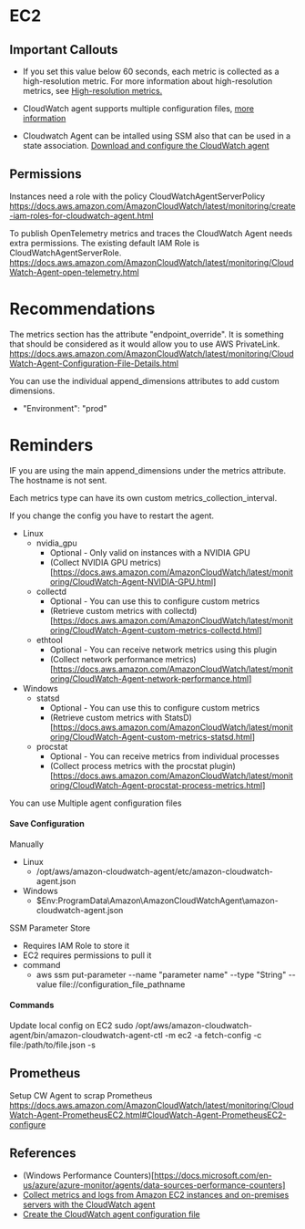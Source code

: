 # EC2 

## Important Callouts

* If you set this value below 60 seconds, each metric is collected as a high-resolution metric. For more information about high-resolution metrics, see [High-resolution metrics.](https://docs.aws.amazon.com/AmazonCloudWatch/latest/monitoring/publishingMetrics.html#high-resolution-metrics)

* CloudWatch agent supports multiple configuration files, [more information](https://docs.aws.amazon.com/AmazonCloudWatch/latest/monitoring/CloudWatch-Agent-common-scenarios.html#CloudWatch-Agent-multiple-config-files)

* Cloudwatch Agent can be intalled using SSM also that can be used in a state association. [Download and configure the CloudWatch agent
](https://docs.aws.amazon.com/AmazonCloudWatch/latest/monitoring/download-CloudWatch-Agent-on-EC2-Instance-SSM-first.html)

## Permissions

Instances need a role with the policy CloudWatchAgentServerPolicy 
https://docs.aws.amazon.com/AmazonCloudWatch/latest/monitoring/create-iam-roles-for-cloudwatch-agent.html

To publish OpenTelemetry metrics and traces the CloudWatch Agent needs extra permissions. The existing default IAM Role is CloudWatchAgentServerRole. 
https://docs.aws.amazon.com/AmazonCloudWatch/latest/monitoring/CloudWatch-Agent-open-telemetry.html

# Recommendations 

The metrics section has the attribute "endpoint_override". It is something that should be considered as it would allow you to use AWS PrivateLink. 
https://docs.aws.amazon.com/AmazonCloudWatch/latest/monitoring/CloudWatch-Agent-Configuration-File-Details.html

You can use the individual append_dimensions attributes to add custom dimensions.

* "Environment": "prod"

# Reminders

IF you are using the main append_dimensions under the metrics attribute. The hostname is not sent.

Each metrics type can have its own custom metrics_collection_interval.

If you change the config you have to restart the agent.

* Linux
  * nvidia_gpu
    * Optional - Only valid on instances with a NVIDIA GPU
    * (Collect NVIDIA GPU metrics)[https://docs.aws.amazon.com/AmazonCloudWatch/latest/monitoring/CloudWatch-Agent-NVIDIA-GPU.html]
  * collectd 
    * Optional - You can use this to configure custom metrics
    * (Retrieve custom metrics with collectd)[https://docs.aws.amazon.com/AmazonCloudWatch/latest/monitoring/CloudWatch-Agent-custom-metrics-collectd.html]
  * ethtool 
    * Optional - You can receive network metrics using this plugin
    * (Collect network performance metrics)[https://docs.aws.amazon.com/AmazonCloudWatch/latest/monitoring/CloudWatch-Agent-network-performance.html]
* Windows
  * statsd 
    * Optional - You can use this to configure custom metrics
    * (Retrieve custom metrics with StatsD)[https://docs.aws.amazon.com/AmazonCloudWatch/latest/monitoring/CloudWatch-Agent-custom-metrics-statsd.html]
  * procstat  
    * Optional - You can receive metrics from individual processes
    * (Collect process metrics with the procstat plugin)[https://docs.aws.amazon.com/AmazonCloudWatch/latest/monitoring/CloudWatch-Agent-procstat-process-metrics.html] 

You can use Multiple agent configuration files


#### Save Configuration

Manually
* Linux 
  * /opt/aws/amazon-cloudwatch-agent/etc/amazon-cloudwatch-agent.json
* Windows
  * $Env:ProgramData\Amazon\AmazonCloudWatchAgent\amazon-cloudwatch-agent.json

SSM Parameter Store

* Requires IAM Role to store it
* EC2 requires permissions to pull it
* command
  * aws ssm put-parameter --name "parameter name" --type "String" --value file://configuration_file_pathname




#### Commands 

Update local config on EC2
sudo /opt/aws/amazon-cloudwatch-agent/bin/amazon-cloudwatch-agent-ctl -m ec2 -a fetch-config -c file:/path/to/file.json -s

## Prometheus

Setup CW Agent to scrap Prometheus
https://docs.aws.amazon.com/AmazonCloudWatch/latest/monitoring/CloudWatch-Agent-PrometheusEC2.html#CloudWatch-Agent-PrometheusEC2-configure

## References

* (Windows Performance Counters)[https://docs.microsoft.com/en-us/azure/azure-monitor/agents/data-sources-performance-counters]
* [Collect metrics and logs from Amazon EC2 instances and on-premises servers with the CloudWatch agent](https://docs.aws.amazon.com/AmazonCloudWatch/latest/monitoring/Install-CloudWatch-Agent.html)
* [Create the CloudWatch agent configuration file](https://docs.aws.amazon.com/AmazonCloudWatch/latest/monitoring/create-cloudwatch-agent-configuration-file.html)


